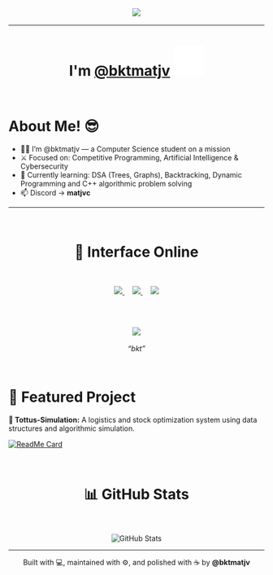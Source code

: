 <p align="center">
  <img src="https://miro.medium.com/max/2048/1*OohqW5DGh9CQS4hLY5FXzA.png" height="230"/>
</p>

<hr>

<h1 align="center">
  I'm <a href="https://github.com/bktmatjv">@bktmatjv</a>
  <img src="https://github.com/Kathryn-Jie/Kathryn-Jie/blob/main/wave.gif" width="60px"/>
</h1>

<Br>

<h1>About Me! 😎</h1>

- 👨‍💻 I’m @bktmatjv — a Computer Science student on a mission
- ⚔️ Focused on: Competitive Programming, Artificial Intelligence & Cybersecurity
- 🧠 Currently learning: DSA (Trees, Graphs), Backtracking, Dynamic Programming and C++ algorithmic problem solving
- 📫 Discord → **matjvc**

<hr>

<Br>

<h1 align="center">🧠 Interface Online</h1>
<Br>

<p align="center">
  <a href="https://www.linkedin.com/in/bktmatjv/" target="_blank">
    <img src="https://img.shields.io/badge/LinkedIn-%230077B5.svg?&style=for-the-badge&logo=linkedin&logoColor=white" />
  </a>
  &nbsp;&nbsp;&nbsp;
  <a href="matiasjavier1406@gmail.com" target="_blank">
    <img src="https://img.shields.io/badge/Gmail-%23D14836.svg?&style=for-the-badge&logo=gmail&logoColor=white" />
  </a>
  &nbsp;&nbsp;&nbsp;
  <a href="https://github.com/bktmatjv" target="_blank">
    <img src="https://img.shields.io/badge/GitHub-%23121011.svg?&style=for-the-badge&logo=github&logoColor=white" />
  </a>
</p>

<br>
<br>

<p align="center">
  <img src="assets/brain.gif" width="250" />
</p>

<p align="center"><i>“bkt”</i></p>



<Br>

<h1>📂 Featured Project</h1>

<p><strong>🛒 Tottus-Simulation:</strong> A logistics and stock optimization system using data structures and algorithmic simulation.</p>

[![ReadMe Card](https://github-readme-stats.vercel.app/api/pin/?username=bktmatjv&repo=Tottus-Simulation&theme=dark)](https://github.com/bktmatjv/Tottus-Simulation)

<Br>

<h1 align="center">📊 GitHub Stats</h1>
<Br>

<p align="center">
  <img src="https://github-readme-stats.vercel.app/api?username=bktmatjv&show_icons=true&theme=tokyonight" alt="GitHub Stats" />
</p>

------

<p align="center">Built with 💻, maintained with ⚙️, and polished with ☕ by <strong>@bktmatjv</strong></p>
